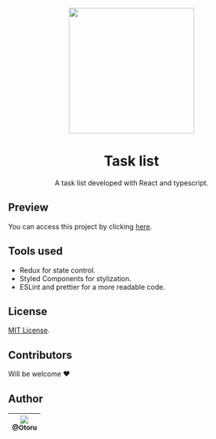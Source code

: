 <p align="center">
  <img
    height="256px"
    src="https://image.flaticon.com/icons/png/512/1567/premium/1567073.png"
  />
</p>

<h1 align="center">
  Task list
</h1>

<p align="center">
  A task list developed with React and typescript.
</p>

## Preview

You can access this project by clicking [here](https://otoru.github.io/TaskList).

## Tools used

- Redux for state control.
- Styled Components for stylization.
- ESLint and prettier for a more readable code.

## License

[MIT License](./LICENSE.md).

## Contributors

Will be welcome ❤️

## Author

| [<img src="https://avatars0.githubusercontent.com/u/26543872?v=3&s=115"><br><sub>@Otoru</sub>](https://github.com/Otoru) |
| :----------------------------------------------------------------------------------------------------------------------: |
